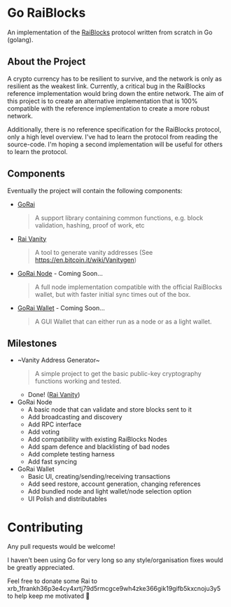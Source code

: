 Go RaiBlocks
============

An implementation of the [RaiBlocks](http://raiblocks.net/) protocol written from scratch in Go (golang).

About the Project
-----------------

A crypto currency has to be resilient to survive, and the network is only as resilient as the weakest link. Currently, a critical bug in the RaiBlocks reference implementation would bring down the entire network. The aim of this project is to create an alternative implementation that is 100% compatible with the reference implementation to create a more robust network.

Additionally, there is no reference specification for the RaiBlocks protocol, only a high level overview. I've had to learn the protocol from reading the source-code. I'm hoping a second implementation will be useful for others to learn the protocol.

Components
----------

Eventually the project will contain the following components:

 * [GoRai](https://github.com/frankh/rai)
    > A support library containing common functions, e.g. block validation, hashing, proof of work, etc
 * [Rai Vanity](https://github.com/frankh/rai-vanity)
    > A tool to generate vanity addresses (See https://en.bitcoin.it/wiki/Vanitygen)
 * [GoRai Node](#) - Coming Soon...
    > A full node implementation compatible with the official RaiBlocks wallet, but with faster initial sync times out of the box.
 * [GoRai Wallet](#) - Coming Soon...
    > A GUI Wallet that can either run as a node or as a light wallet.

Milestones
----------

  * ~Vanity Address Generator~
    > A simple project to get the basic public-key cryptography functions working and tested.
    - Done! ([Rai Vanity](https://github.com/frankh/rai-vanity))
  * GoRai Node
    * A basic node that can validate and store blocks sent to it
    * Add broadcasting and discovery
    * Add RPC interface
    * Add voting
    * Add compatibility with existing RaiBlocks Nodes
    * Add spam defence and blacklisting of bad nodes
    * Add complete testing harness
    * Add fast syncing
  * GoRai Wallet
    * Basic UI, creating/sending/receiving transactions
    * Add seed restore, account generation, changing references
    * Add bundled node and light wallet/node selection option
    * UI Polish and distributables

Contributing
============

Any pull requests would be welcome!

I haven't been using Go for very long so any style/organisation fixes would be greatly appreciated.

Feel free to donate some Rai to xrb_1frankh36p3e4cy4xrtj79d5rmcgce9wh4zke366gik19gifb5kxcnoju3y5 to help keep me motivated :beers:

